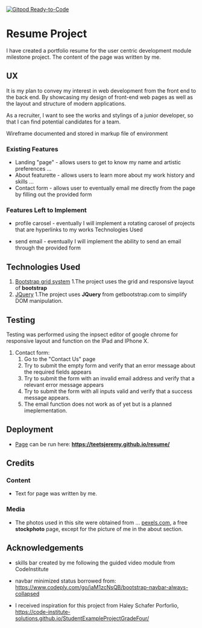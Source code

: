 [![Gitpod Ready-to-Code](https://img.shields.io/badge/Gitpod-Ready--to--Code-blue?logo=gitpod)](https://gitpod.io/#https://github.com/teetsjeremy/resume.dev) 

# Resume Project

I have created a portfolio resume for the user centric development module milestone project. The content of the page was written by me.

## UX
It is my plan to convey my interest in web development from the front end to the back end. By showcasing my design of front-end web pages as well as the layout and structure of modern applications.

As a recruiter, I want to see the works and stylings of a junior developer, so that I can find potential candidates for a team.

Wireframe documented and stored in markup file of environment

### Existing Features
- Landing "page" - allows users to get to know my name and artistic preferences
...
- About featurette - allows users to learn more about my work history and skills
...
- Contact form - allows user to eventually email me directly from the page by filling out the provided form

### Features Left to Implement
- profile carosel - eventually I will implement a rotating carosel of projects that are hyperlinks to my works
Technologies Used

- send email - eventually I will implement the ability to send an email through the provided form

## Technologies Used
1. [Bootstrap grid system](https://getbootstrap.com)
    1.The project uses the grid and responsive layout of **bootstrap** 
2. [JQuery](https://jquery.com)
    1.The project uses **JQuery** from getbootstrap.com to simplify DOM manipulation.

## Testing
Testing was performed using the inpsect editor of google chrome for responsive layout and function on the IPad and IPhone X.

1. Contact form:
    1. Go to the "Contact Us" page
    2. Try to submit the empty form and verify that an error message about the required fields appears
    3. Try to submit the form with an invalid email address and verify that a relevant error message appears
    4. Try to submit the form with all inputs valid and verify that a success message appears.
    5. The email function does not work as of yet but is a planned imeplementation.

## Deployment

- [Page](https://teetsjeremy.github.io/resume/) can be run here: **https://teetsjeremy.github.io/resume/**

## Credits

### Content
- Text for page was written by me.

### Media
- The photos used in this site were obtained from ...
[pexels.com](https://pexels.com), a free **stockphoto** page, except for the picture of me in the about section.

## Acknowledgements

- skills bar created by me following the guided video module from CodeInstitute

- navbar minimized status borrowed from:
    https://www.codeply.com/go/iaM1zcNsQB/bootstrap-navbar-always-collapsed
    
- I received inspiration for this project from Haley Schafer Porforlio, https://code-institute-solutions.github.io/StudentExampleProjectGradeFour/